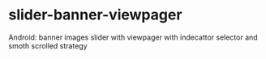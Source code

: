 # slider-banner-viewpager
Android: banner images slider with viewpager with indecattor selector and smoth scrolled strategy
